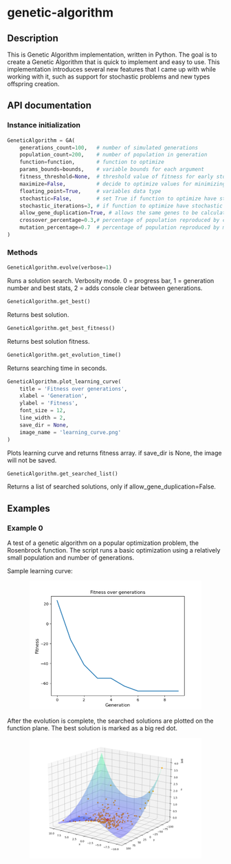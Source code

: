 # genetic-algorithm

## Description

This is Genetic Algorithm implementation, written in Python.
The goal is to create a Genetic Algorithm that is quick to implement and easy to use.
This implementation introduces several new features that I came up with while working with it, such as support for stochastic problems and new types offspring creation.

## API documentation

### Instance initialization

```python
GeneticAlgorithm = GA(
    generations_count=100,   # number of simulated generations
    population_count=200,    # number of population in generation
    function=function,       # function to optimize
    params_bounds=bounds,    # variable bounds for each argument
    fitness_threshold=None,  # threshold value of fitness for early stopping
    maximize=False,          # decide to optimize values for minimizing or maximizing function output
    floating_point=True,     # variables data type
    stochastic=False,        # set True if function to optimize have stochastic nature
    stochastic_iterations=3, # if function to optimize have stochastic nature, performs multiple calculations for every individual (>=3)
    allow_gene_duplication=True, # allows the same genes to be calculated several times
    crossover_percentage=0.3,# percentage of population reproduced by crossover
    mutation_percentage=0.7  # percentage of population reproduced by mutation
)
```

### Methods

```python
GeneticAlgorithm.evolve(verbose=1)
```
Runs a solution search.
Verbosity mode. 0 = progress bar, 1 = generation number and best stats, 2 = adds console clear between generations.

```python
GeneticAlgorithm.get_best()
```
Returns best solution.

```python
GeneticAlgorithm.get_best_fitness()
```
Returns best solution fitness.

```python
GeneticAlgorithm.get_evolution_time()
```
Returns searching time in seconds.

```python
GeneticAlgorithm.plot_learning_curve(
    title = 'Fitness over generations',
    xlabel = 'Generation',
    ylabel = 'Fitness',
    font_size = 12,
    line_width = 2,
    save_dir = None,
    image_name = 'learning_curve.png'
)
```
Plots learning curve and returns fitness array.
if save_dir is None, the image will not be saved.

```python
GeneticAlgorithm.get_searched_list()
```
Returns a list of searched solutions, only if allow_gene_duplication=False.

## Examples

### Example 0

A test of a genetic algorithm on a popular optimization problem, the Rosenbrock function.
The script runs a basic optimization using a relatively small population and number of generations.

Sample learning curve:
<p align="center">
    <img src="img/learning_curve.png" alt="drawing" width="400"/>
</p>

After the evolution is complete, the searched solutions are plotted on the function plane. The best solution is marked as a big red dot.
<p align="center">
    <img src="img/rosenbrock_plane.png" alt="drawing" width="400"/>
</p>
